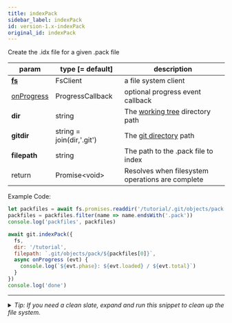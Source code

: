 ```yaml
---
title: indexPack
sidebar_label: indexPack
id: version-1.x-indexPack
original_id: indexPack
---
```


Create the .idx file for a given .pack file

| param                      | type [= default]          | description                                         |
| -------------------------- | ------------------------- | --------------------------------------------------- |
| [**fs**](./fs)             | FsClient                  | a file system client                                |
| [onProgress](./onProgress) | ProgressCallback          | optional progress event callback                    |
| **dir**                    | string                    | The [working tree](dir-vs-gitdir.md) directory path |
| **gitdir**                 | string = join(dir,'.git') | The [git directory](dir-vs-gitdir.md) path          |
| **filepath**               | string                    | The path to the .pack file to index                 |
| return                     | Promise\<void\>           | Resolves when filesystem operations are complete    |

Example Code:

```js live
let packfiles = await fs.promises.readdir('/tutorial/.git/objects/pack')
packfiles = packfiles.filter(name => name.endsWith('.pack'))
console.log('packfiles', packfiles)

await git.indexPack({
  fs,
  dir: '/tutorial',
  filepath: `.git/objects/pack/${packfiles[0]}`,
  async onProgress (evt) {
    console.log(`${evt.phase}: ${evt.loaded} / ${evt.total}`)
  }
})
console.log('done')
```


---

<details>
<summary><i>Tip: If you need a clean slate, expand and run this snippet to clean up the file system.</i></summary>

```js live
window.fs = new LightningFS('fs', { wipe: true })
window.pfs = window.fs.promises
console.log('done')
```
</details>

<script>
(function rewriteEditLink() {
  const el = document.querySelector('a.edit-page-link.button');
  if (el) {
    el.href = 'https://github.com/isomorphic-git/isomorphic-git/edit/master/src/api/indexPack.js';
  }
})();
</script>